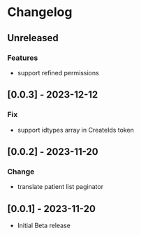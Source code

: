 # Changelog
## Unreleased
### Features
- support refined permissions
## [0.0.3] - 2023-12-12
### Fix
- support idtypes array in CreateIds token
## [0.0.2] - 2023-11-20
### Change
- translate patient list paginator
## [0.0.1] - 2023-11-20
- Initial Beta release
